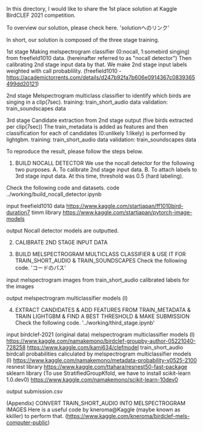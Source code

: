 In this directory, I would like to share the 1st place solution at Kaggle BirdCLEF 2021 competition.

To overview our solution, please check here.
'solutionへのリンク'

In short, our solution is composed of the three stage training.

1st stage
Making melspectrogram classifier (0:nocall, 1:somebird singing) from freefield1010 data. (hereinafter referred to as "nocall detector")
Then calibrating 2nd stage input data by that. We make 2nd stage input labels weighted with call probablility.
(freefield1010 - https://academictorrents.com/details/d247b92fa7b606e0914367c0839365499dd20121)

2nd stage
Melspectrogram multiclass classifier to identify which birds are singing in a clip(7sec).
training: train_short_audio data
validation: train_soundscapes data

3rd stage
Candidate extraction from 2nd stage output (five birds extracted per clip(7sec))
The train_metadata is added as features and then classification for each of candidates (0:unlikely 1:likely) is performed by lightgbm.
training: train_short_audio data
validation: train_soundscapes data


To reproduce the result, please follow the steps below.

1. BUILD NOCALL DETECTOR
We use the nocall detector for the following two purposes.
A. To calibrate 2nd stage input data. 
B. To attach labels to 3rd stage input data. At this time, threshold was 0.5 (hard labeling).

Check the following code and datasets.
code
../working/build_nocall_detector.ipynb

input
freefield1010 data
https://www.kaggle.com/startjapan/ff1010bird-duration7
timm library
https://www.kaggle.com/startjapan/pytorch-image-models

output
Nocall detector models are outputted.

2. CALIBRATE 2ND STAGE INPUT DATA


3. BUILD MELSPECTROGRAM MULTICLASS CLASSIFIER & USE IT FOR TRAIN_SHORT_AUDIO & TRAIN_SOUNDSCAPES
Check the following code.
'コードのパス'

input
melspectrogram images from train_short_audio
calibrated labels for the images

output
melspectrogram multiclassifier models (Ⅰ)


4. EXTRACT CANDIDATES & ADD FEATURES FROM TRAIN_METADATA & TRAIN LIGHTGBM & FIND A BEST THRESHOLD & MAKE SUBMISSION
Check the following code.
'../working/third_stage.ipynb'

input
birdclef-2021 (original data)
melspectrogram multiclassifier models (Ⅰ)
https://www.kaggle.com/namakemono/birdclef-groupby-author-05221040-728258
https://www.kaggle.com/kami634/clefmodel
train_short_audio birdcall probabilities caliculated by melspectrogram multiclassifier models (Ⅰ)
https://www.kaggle.com/namakemono/metadata-probability-v0525-2100
resnest library
https://www.kaggle.com/ttahara/resnest50-fast-package
sklearn library (To use StratifiedGroupKfold, we have to install scikit-learn 1.0.dev0)
https://www.kaggle.com/namakemono/scikit-learn-10dev0

output
submission.csv


(Appendix) CONVERT TRAIN_SHORT_AUDIO INTO MELSPECTROGRAM IMAGES
Here is a useful code by kneroma@Kaggle (maybe known as kkiller) to perform that.
(https://www.kaggle.com/kneroma/birdclef-mels-computer-public)